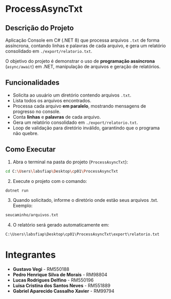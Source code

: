 # ProcessAsyncTxt

## Descrição do Projeto
Aplicação Console em C# (.NET 8) que processa arquivos `.txt` de forma assíncrona, contando linhas e palavras de cada arquivo, e gera um relatório consolidado em `./export/relatorio.txt`.

O objetivo do projeto é demonstrar o uso de **programação assíncrona** (`async/await`) em .NET, manipulação de arquivos e geração de relatórios.

## Funcionalidades
- Solicita ao usuário um diretório contendo arquivos `.txt`.
- Lista todos os arquivos encontrados.
- Processa cada arquivo **em paralelo**, mostrando mensagens de progresso no console.
- Conta **linhas** e **palavras** de cada arquivo.
- Gera um relatório consolidado em `./export/relatorio.txt`.
- Loop de validação para diretório inválido, garantindo que o programa não quebre.

## Como Executar

1. Abra o terminal na pasta do projeto (`ProcessAsyncTxt`):
   
```bash
cd C:\Users\labsfiap\Desktop\cp01\ProcessAsyncTxt
```

2. Execute o projeto com o comando:

```bash
dotnet run
```

3. Quando solicitado, informe o diretório onde estão seus arquivos .txt.
Exemplo:

```bash
seucaminho/arquivos.txt
```

4. O relatório será gerado automaticamente em:

```bash
C:\Users\labsfiap\Desktop\cp01\ProcessAsyncTxt\export\relatorio.txt
```

# Integrantes
- **Gustavo Vegi** - RM550188
- **Pedro Henrique Silva de Morais** - RM98804
- **Lucas Rodrigues Delfino** - RM550196
- **Luisa Cristina dos Santos Neves** - RM551889
- **Gabriel Aparecido Cassalho Xavier** - RM99794
